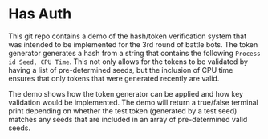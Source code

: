 # Has Auth
This git repo contains a demo of the hash/token verification system that was intended to be implemented for the 3rd round of battle bots. The token generator generates a hash from a string that contains the following ```Process id Seed, CPU Time```. This not only allows for the tokens to be validated by having a list of pre-determined seeds, but the inclusion of CPU time ensures that only tokens that were generated recently are valid. 

The demo shows how the token generator can be applied and how key validation would be implemented. The demo will return a true/false terminal print depending on whether the test token (generated by a test seed) matches any seeds that are included in an array of pre-determined valid seeds. 